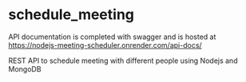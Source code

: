 # schedule_meeting
API documentation is completed with swagger and is hosted at https://nodejs-meeting-scheduler.onrender.com/api-docs/

REST API to schedule meeting with different people using Nodejs and MongoDB
